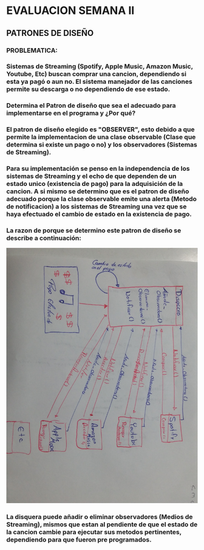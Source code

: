 # EVALUACION SEMANA II
## PATRONES DE DISEÑO

### PROBLEMATICA: 
### Sistemas de Streaming (Spotify, Apple Music, Amazon Music, Youtube, Etc) buscan comprar una cancion, dependiendo si esta ya pagó o aun no. El sistema manejador de las canciones permite su descarga o no dependiendo de ese estado.
### Determina el Patron de diseño que sea el adecuado para implementarse en el programa y ¿Por qué? 




### El patron de diseño elegido es "OBSERVER", esto debido a que permite la implementacion de una clase observable (Clase que determina si existe un pago o no) y los observadores (Sistemas de Streaming).
### Para su implementación se penso en la independencia de los sistemas de Streaming y el echo de que dependen de un estado unico (existencia de pago) para la adquisición de la cancion. A si mismo se determino que es el patron de diseño adecuado porque la clase observable emite una alerta (Metodo de notificacion) a los sistemas de Streaming una vez que se haya efectuado el cambio de estado en la existencia de pago.

### La razon de porque se determino este patron de diseño se describe a continuación: 

![alt text](https://github.com/R-Daniel-Villanueva/EXAMEN_SEMANA_II/blob/master/documentacion/Diagrama.jpg?raw=true)

### La disquera puede añadir o eliminar observadores (Medios de Streaming), mismos que estan al pendiente de que el estado de la cancion cambie para ejecutar sus metodos pertinentes, dependiendo para que fueron pre programados.



